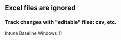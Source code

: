 ## Excel files are ignored
### Track changes with "editable" files: csv, etc. 

Intune Baseline Windows 11
